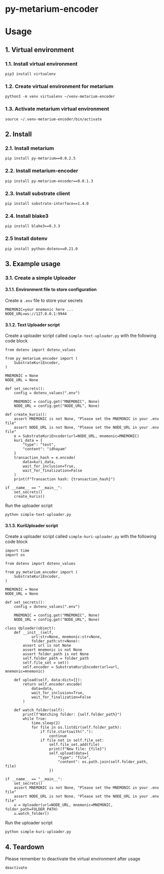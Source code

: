# py-metarium-encoder

# Usage


## 1. Virtual environment

### 1.1. Install virtual environment

```
pip3 install virtualenv
```

### 1.2. Create virtual environment for metarium

```
python3 -m venv virtualenv ~/venv-metarium-encoder
```

### 1.3. Activate metarium virtual environment

```
source ~/.venv-metarium-encoder/bin/activate
```

## 2. Install

### 2.1. Install metarium

```
pip install py-metarium==0.0.2.5
```

### 2.2. Install metarium-encoder

```
pip install py-metarium-encoder==0.0.1.3
```

### 2.3. Install substrate client

```
pip install substrate-interface==1.4.0
```

### 2.4. Install blake3

```
pip install blake3==0.3.3
```

### 2.5 Install dotenv
```
pip install python-dotenv==0.21.0
```

## 3. Example usage

### 3.1. Create a simple Uploader

#### 3.1.1. Environment file to store configuration

Create a `.env` file to store your secrets
```
MNEMONIC=your mnemonic here ...
NODE_URL=ws://127.0.0.1:9944
```

#### 3.1.2. Text Uploader script
Create a uploader script called `simple-text-uploader.py` with the following code block
```
from dotenv import dotenv_values

from py_metarium_encoder import (
    SubstrateKuriEncoder,
)

MNEMONIC = None
NODE_URL = None

def set_secrets():
    config = dotenv_values(".env")

    MNEMONIC = config.get("MNEMONIC", None)
    NODE_URL = config.get("NODE_URL", None)

def create_kuris():
    assert MNEMONIC is not None, "Please set the MNEMONIC in your .env file"
    assert NODE_URL is not None, "Please set the NODE_URL in your .env file"
    e = SubstrateKuriEncoder(url=NODE_URL, mnemonic=MNEMONIC)
    kuri_data = {
        "type": "text",
        "content": "idhayam"
    }
    transaction_hash = e.encode(
        data=kuri_data,
        wait_for_inclusion=True,
        wait_for_finalization=False
    )
    print(f"Transaction hash: {transaction_hash}")

if __name__ == "__main__":
    set_secrets()
    create_kuris()
```
Run the uploader script
```
python simple-text-uploader.py
```

#### 3.1.3. KuriUploader script
Create a uploader script called `simple-kuri-uploader.py` with the following code block
```
import time
import os

from dotenv import dotenv_values

from py_metarium_encoder import (
    SubstrateKuriEncoder,
)

MNEMONIC = None
NODE_URL = None

def set_secrets():
    config = dotenv_values(".env")

    MNEMONIC = config.get("MNEMONIC", None)
    NODE_URL = config.get("NODE_URL", None)

class Uploader(object):
    def __init__(self,
            url:str=None, mnemonic:str=None,
            folder_path:str=None):
        assert url is not None
        assert mnemonic is not None
        assert folder_path is not None
        self.folder_path = folder_path
        self.file_set = set()
        self.encoder = SubstrateKuriEncoder(url=url, mnemonic=mnemonic)

    def upload(self, data:dict={}):
        return self.encoder.encode(
            data=data,
            wait_for_inclusion=True,
            wait_for_finalization=False
        )
    
    def watch_folder(self):
        print(f"Watching folder: {self.folder_path}")
        while True:
            time.sleep(2)
            for file in os.listdir(self.folder_path):
                if file.startswith("."):
                    continue
                if file not in self.file_set:
                    self.file_set.add(file)
                    print(f"New file: {file}")
                    self.upload(data={
                        "type": "file",
                        "content": os.path.join(self.folder_path, file)
                    })

if __name__ == "__main__":
    set_secrets()
    assert MNEMONIC is not None, "Please set the MNEMONIC in your .env file"
    assert NODE_URL is not None, "Please set the NODE_URL in your .env file"
    u = Uploader(url=NODE_URL, mnemonic=MNEMONIC, folder_path=FOLDER_PATH)
    u.watch_folder()
```
Run the uploader script
```
python simple-kuri-uploader.py
```

## 4. Teardown

Please remember to deactivate the virtual environment after usage

```
deactivate
```